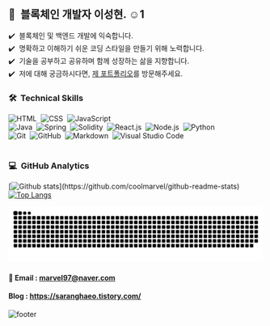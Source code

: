 ## 👋 &nbsp;블록체인 개발자 이성현. ☺️1

✔️ &nbsp;블록체인 및 백엔드 개발에 익숙합니다.\
✔️ &nbsp;명확하고 이해하기 쉬운 코딩 스타일을 만들기 위해 노력합니다.\
✔️ &nbsp;기술을 공부하고 공유하며 함께 성장하는 삶을 지향합니다.\
✔️ &nbsp;저에 대해 궁금하시다면, <a href="https://coolmarvel.github.io/coolmarvel_portfolio/">제 포트폴리오</a>를 방문해주세요.





### 🛠 &nbsp;Technical Skills
![HTML](https://img.shields.io/badge/-HTML-05122A?style=flat&logo=HTML5)&nbsp;
![CSS](https://img.shields.io/badge/-CSS-05122A?style=flat&logo=CSS3&logoColor=1572B6)&nbsp;
![JavaScript](https://img.shields.io/badge/-JavaScript-05122A?style=flat&logo=javascript)&nbsp;\
![Java](https://img.shields.io/badge/-Java-05122A?style=flat&logo=Java)&nbsp;
![Spring](https://img.shields.io/badge/-Spring-05122A?style=flat&logo=spring)&nbsp;
![Solidity](https://img.shields.io/badge/-Solidity-05122A?style=flat&logo=solidity&logoColor=563D7C)&nbsp;
![React.js](https://img.shields.io/badge/-React.js-05122A?style=flat&logo=React.js)&nbsp;
![Node.js](https://img.shields.io/badge/-Node.js-05122A?style=flat&logo=node.js)&nbsp;
![Python](https://img.shields.io/badge/-Python-05122A?style=flat&logo=python)&nbsp;\
![Git](https://img.shields.io/badge/-Git-05122A?style=flat&logo=git)&nbsp;
![GitHub](https://img.shields.io/badge/-GitHub-05122A?style=flat&logo=github)&nbsp;
![Markdown](https://img.shields.io/badge/-Markdown-05122A?style=flat&logo=markdown)&nbsp;
![Visual Studio Code](https://img.shields.io/badge/-Visual%20Studio%20Code-05122A?style=flat&logo=visual-studio-code&logoColor=007ACC)&nbsp;\
<br/>





### 💻 &nbsp;GitHub Analytics

[![Github stats](https://github-readme-stats.vercel.app/api?username=coolmarvel&show_icons=true&theme=algolia&include_all_commits=true&count_private=true")](https://github.com/coolmarvel/github-readme-stats)
[![Top Langs](https://github-readme-stats.vercel.app/api/top-langs/?username=coolmarvel&layout=compact&theme=algolia)](https://github.com/coolmarvel/github-readme-stats)



![Snake animation](https://github.com/joaovitormo/joaovitormo/blob/assets/github-contribution-grid-snake.svg)



#### 📧 Email : marvel97@naver.com
#### Blog : https://saranghaeo.tistory.com/

![footer](https://capsule-render.vercel.app/api?type=wave&color=auto&height=200&section=footer&text=%20&fontSize=90)


